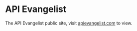 API Evangelist
==============

The API Evangelist public site, visit [apievangelist.com](http://apievangelist.com) to view.
